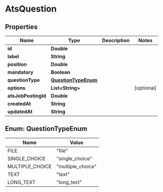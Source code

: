 

# AtsQuestion


## Properties

| Name | Type | Description | Notes |
|------------ | ------------- | ------------- | -------------|
|**id** | **Double** |  |  |
|**label** | **String** |  |  |
|**position** | **Double** |  |  |
|**mandatory** | **Boolean** |  |  |
|**questionType** | [**QuestionTypeEnum**](#QuestionTypeEnum) |  |  |
|**options** | **List&lt;String&gt;** |  |  [optional] |
|**atsJobPostingId** | **Double** |  |  |
|**createdAt** | **String** |  |  |
|**updatedAt** | **String** |  |  |



## Enum: QuestionTypeEnum

| Name | Value |
|---- | -----|
| FILE | &quot;file&quot; |
| SINGLE_CHOICE | &quot;single_choice&quot; |
| MULTIPLE_CHOICE | &quot;multiple_choice&quot; |
| TEXT | &quot;text&quot; |
| LONG_TEXT | &quot;long_text&quot; |



